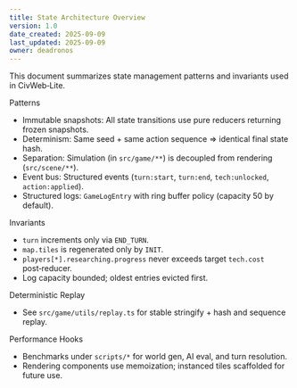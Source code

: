 ```yaml
---
title: State Architecture Overview
version: 1.0
date_created: 2025-09-09
last_updated: 2025-09-09
owner: deadronos
---
```


This document summarizes state management patterns and invariants used in CivWeb‑Lite.

Patterns

- Immutable snapshots: All state transitions use pure reducers returning frozen snapshots.
- Determinism: Same seed + same action sequence => identical final state hash.
- Separation: Simulation (in `src/game/**`) is decoupled from rendering (`src/scene/**`).
- Event bus: Structured events (`turn:start`, `turn:end`, `tech:unlocked`, `action:applied`).
- Structured logs: `GameLogEntry` with ring buffer policy (capacity 50 by default).

Invariants

- `turn` increments only via `END_TURN`.
- `map.tiles` is regenerated only by `INIT`.
- `players[*].researching.progress` never exceeds target `tech.cost` post‑reducer.
- Log capacity bounded; oldest entries evicted first.

Deterministic Replay

- See `src/game/utils/replay.ts` for stable stringify + hash and sequence replay.

Performance Hooks

- Benchmarks under `scripts/*` for world gen, AI eval, and turn resolution.
- Rendering components use memoization; instanced tiles scaffolded for future use.
